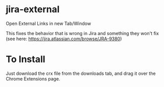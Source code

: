 jira-external
=============

Open External Links in new Tab/Window

This fixes the behavior that is wrong in Jira and something they won't fix (see here: https://jira.atlassian.com/browse/JRA-9380)

To Install
==========

Just download the crx file from the downloads tab, and drag it over the Chrome Extensions page.
